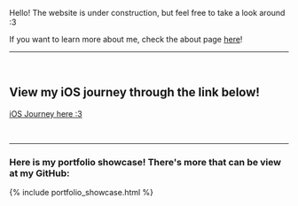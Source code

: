 Hello! The website is under construction, but feel free to take a look around :3

If you want to learn more about me, check the about page <a href="{% link _subpages/about.md %}">here</a>!
<hr>
<br>

## View my iOS journey through the link below!
<a href="{% link _unique_pages/ios_journey.md %}">iOS Journey here :3</a>

<br>
<hr>

### Here is my portfolio showcase! There's more that can be view at my GitHub:
{% include portfolio_showcase.html %}

